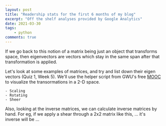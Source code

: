 ```yaml
---
layout: post
title: "Readership stats for the first 6 months of my blog"
excerpt: "Off the shelf analyses provided by Google Analytics"
date: 2021-03-30
tags:
    - python
comments: true
---
```




If we go back to this notion of a matrix being just an object that transforms space, then eigenvectors are vectors which stay in the same span after that transformation is applied.

Let's look at some examples of matrices, and try and list down their eigen vectors (Quiz 1, Week 5). We'll use the helper script from GWU's free [MOOC](https://openedx.seas.gwu.edu/courses/course-v1:GW+EngComp4+2019/about) to visualize the transormations in a 2-D space.

    - Scaling
    - Rotating
    - Sheer

Also, looking at the inverse matrices, we can calculate inverse matrices by hand. For eg, if we apply a shear through a 2x2 matrix like this, ...
it's inverse will be ...


